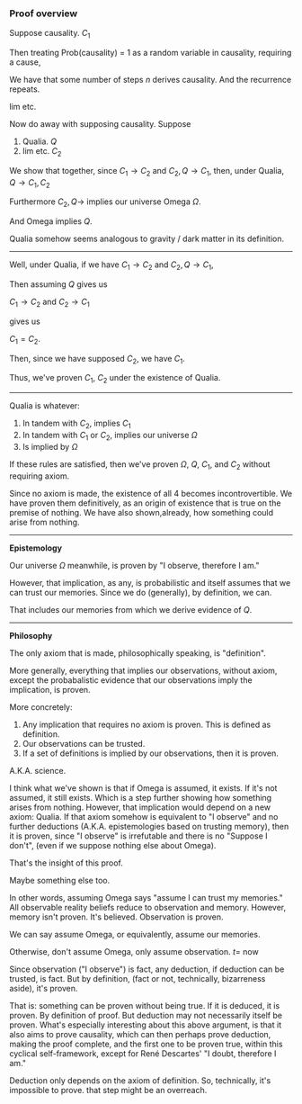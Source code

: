 ### Proof overview

Suppose causality. $C_1$

Then treating Prob(causality) = 1 as a random variable in causality, requiring a cause,

We have that some number of steps $n$ derives causality. And the recurrence repeats.

lim etc.

Now do away with supposing causality. Suppose 

1. Qualia. $Q$
2. lim etc. $C_2$

We show that together, since $C_1 \rightarrow C_2$ and $C_2, Q \rightarrow C_1$, then, under Qualia, $Q \rightarrow C_1, C_2$

Furthermore $C_2, Q \rightarrow$ implies our universe Omega $\Omega$.

And Omega implies $Q$.

Qualia somehow seems analogous to gravity / dark matter in its definition.

---

Well, under Qualia, if we have $C_1 \rightarrow C_2$ and $C_2, Q \rightarrow C_1$,

Then assuming $Q$ gives us

$C_1 \rightarrow C_2$ and $C_2 \rightarrow C_1$

gives us

$C_1 = C_2$.

Then, since we have supposed $C_2$, we have $C_1$.

Thus, we've proven $C_1$, $C_2$ under the existence of Qualia.

---

Qualia is whatever:

1. In tandem with $C_2$, implies $C_1$
2. In tandem with $C_1$ or $C_2$, implies our universe $\Omega$
3. Is implied by $\Omega$

If these rules are satisfied, then we've proven $\Omega$, $Q$, $C_1$, and $C_2$ without requiring axiom.

Since no axiom is made, the existence of all 4 becomes incontrovertible. We have proven them definitively, as an origin of existence that is true on the premise of nothing. We have also shown,already, how something could arise from nothing.

---

**Epistemology**

Our universe $\Omega$ meanwhile, is proven by "I observe, therefore I am."

However, that implication, as any, is probabilistic  and itself assumes that we can trust our memories. Since we do (generally), by definition, we can.

That includes our memories from which we derive evidence of $Q$.

---

**Philosophy**

The only axiom that is made, philosophically speaking, is "definition".

More generally, everything that implies our observations, without axiom, except the probabalistic evidence that our observations imply the implication, is proven.

More concretely:

1. Any implication that requires no axiom is proven. This is defined as definition.
2. Our observations can be trusted.
3. If a set of definitions is implied by our observations, then it is proven.

A.K.A. science.

I think what we've shown is that if Omega is assumed, it exists. If it's not assumed, it still exists. Which is a step further showing how something arises from nothing. However, that implication would depend on a new axiom: Qualia. If that axiom somehow is equivalent to "I observe" and no further deductions (A.K.A. epistemologies based on trusting memory), then it is proven, since "I observe" is irrefutable and there is no "Suppose I don't", (even if we suppose nothing else about Omega).

That's the insight of this proof.

Maybe something else too.

In other words, assuming Omega says "assume I can trust my memories." All observable reality beliefs reduce to observation and memory. However, memory isn't proven. It's believed. Observation is proven.

We can say assume Omega, or equivalently, assume our memories.

Otherwise, don't assume Omega, only assume observation. $t =$ now

Since observation ("I observe") is fact, any deduction, if deduction can be trusted, is fact. But by definition, (fact or not, technically, bizarreness aside), it's proven.

That is: something can be proven without being true. If it is deduced, it is proven. By definition of proof. But deduction may not necessarily itself be proven. What's especially interesting about this above argument, is that it also aims to prove causality, which can then perhaps prove deduction, making the proof complete, and the first one to be proven true, within this cyclical self-framework, except for René Descartes' "I doubt, therefore I am."

Deduction only depends on the axiom of definition. So, technically, it's impossible to prove. that step might be an overreach. 
